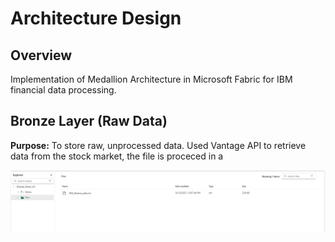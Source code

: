 # Architecture Design

## Overview
Implementation of Medallion Architecture in Microsoft Fabric for IBM financial data processing.

## Bronze Layer (Raw Data)
**Purpose:** To store raw, unprocessed data.
Used Vantage API to retrieve data from the stock market, the file is proceced in a

![](Screenshots/fileinLakehouse.png)
